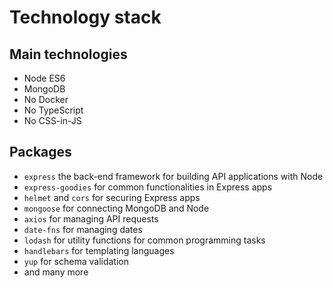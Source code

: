# Technology stack

## Main technologies

- Node ES6
- MongoDB
- No Docker
- No TypeScript
- No CSS-in-JS

## Packages

- `express` the back-end framework for building API applications with Node
- `express-goodies` for common functionalities in Express apps
- `helmet` and `cors` for securing Express apps
- `mongoose` for connecting MongoDB and Node
- `axios` for managing API requests
- `date-fns` for managing dates
- `lodash` for utility functions for common programming tasks
- `handlebars` for templating languages
- `yup` for schema validation
- and many more
